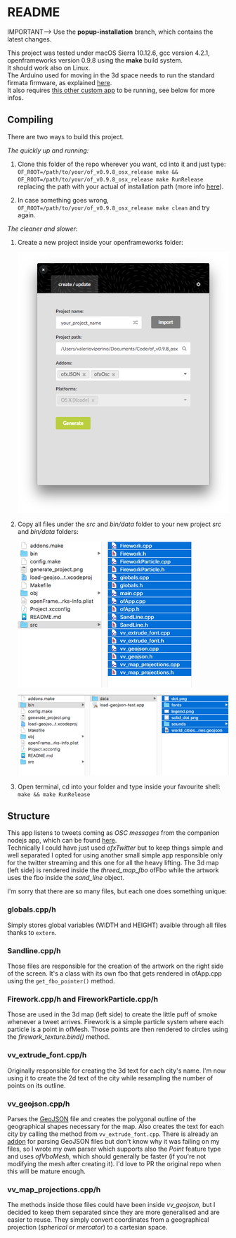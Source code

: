 # README

IMPORTANT--> Use the **popup-installation** branch, which contains the latest changes.

This project was tested under macOS Sierra 10.12.6, gcc version 4.2.1, openframeworks version 0.9.8 using the **make** build system.<br>It should work also on Linux. <br>
The Arduino used for moving in the 3d space needs to run the standard firmata firmware, as explained [here](http://openframeworks.cc/documentation/communication/ofArduino/).<br>
It also requires [this other custom app](https://github.com/vvzen/MACA/tree/master/end-2-term-projects/wcc2/realtime-twitter-proto) to be running, see below for more infos.

## Compiling

There are two ways to build this project.

*The quickly up and running:*
1. Clone this folder of the repo wherever you want, cd into it and just type:<br>
    ```OF_ROOT=/path/to/your/of_v0.9.8_osx_release make && OF_ROOT=/path/to/your/of_v0.9.8_osx_release make RunRelease```
    <br>replacing the path with your actual of installation path (more info [here](https://vvzen.github.io/openframeworks/personal-dev-setup)). 

2. In case something goes wrong, ```OF_ROOT=/path/to/your/of_v0.9.8_osx_release make clean``` and try again.


*The cleaner and slower:*
1. Create a new project inside your openframeworks folder:

    ![generate-project](generate_project.png)

2. Copy all files under the *src* and *bin/data* folder to your new project *src* and *bin/data* folders:

    ![src-files](src_files.png)

    ![data-files](data_files.png)

3. Open terminal, cd into your folder and type inside your favourite shell: <br> 
    ```make && make RunRelease```

## Structure

This app listens to tweets coming as *OSC messages* from the companion nodejs app, which can be found [here](https://github.com/vvzen/MACA/tree/master/end-2-term-projects/wcc2/realtime-twitter-proto).<br>
Technically I could have just used *ofxTwitter* but to keep things simple and well separated I opted for using another small simple app responsible only for the twitter streaming and this one for all the heavy lifting.
The 3d map (left side) is rendered inside the *threed_map_fbo* ofFbo while the artwork uses the fbo inside the *sand_line* object.

I'm sorry that there are so many files, but each one does something unique:

### globals.cpp/h

Simply stores global variables (WIDTH and HEIGHT) avaible through all files thanks to `extern`.

### Sandline.cpp/h

Those files are responsible for the creation of the artwork on the right side of the screen.
It's a class with its own fbo that gets rendered in ofApp.cpp using the `get_fbo_pointer()` method.

### Firework.cpp/h and FireworkParticle.cpp/h

Those are used in the 3d map (left side) to create the little puff of smoke whenever a tweet arrives. Firework is a simple particle system where each particle is a point in ofMesh. Those points are then rendered to circles using the *firework_texture.bind()* method.

### vv_extrude_font.cpp/h

Originally responsible for creating the 3d text for each city's name. I'm now using it to create the 2d text of the city while resampling the number of points on its outline.

### vv_geojson.cpp/h

Parses the [GeoJSON](https://en.wikipedia.org/wiki/GeoJSON) file and creates the polygonal outline of the geographical shapes necessary for the map.
Also creates the text for each city by calling the method from `vv_extrude_font.cpp`.
There is already an [addon](https://github.com/moxuse/ofxGeoJSON) for parsing GeoJSON files but  don't know why it was failing on my files, so I wrote my own parser which supports also the *Point* feature type and uses *ofVboMesh*, which should generally be faster (if you're not modifying the mesh after creating it). I'd love to PR the original repo when this will be mature enough.

### vv_map_projections.cpp/h

The methods inside those files could have been inside *vv_geojson*, but I decided to keep them separated since they are more generalised and are easier to reuse.
They simply convert coordinates from a geographical projection (*spherical* or *mercator*) to a cartesian space.


